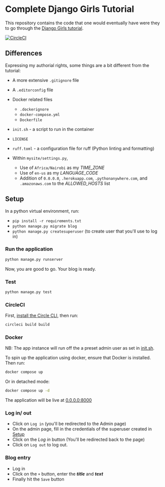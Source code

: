 # Complete Django Girls Tutorial

This repository contains the code that one would eventually have were they to go through the [Django Girls tutorial](https://tutorial.djangogirls.org/en/).

[![CircleCI](https://dl.circleci.com/status-badge/img/gh/CIRCLECI-GWP/django-girls-complete/tree/circleci.svg?style=svg)](https://dl.circleci.com/status-badge/redirect/gh/CIRCLECI-GWP/django-girls-complete/tree/circleci)

## Differences

Expressing my authorial rights, some things are a bit different from the tutorial:

- A more extensive `.gitignore` file
- A `.editorconfig` file
- Docker related files
  - `.dockerignore`
  - `docker-compose.yml`
  - `Dockerfile`
- `init.sh` - a script to run in the container
- `LICENSE`
- `ruff.toml` - a configuration file for ruff (Python linting and formatting)

- Within `mysite/settings.py`,

  - Use of `Africa/Nairobi` as my *TIME_ZONE*
  - Use of `en-us` as my *LANGUAGE_CODE*
  - Addition of `0.0.0.0`, `.herokuapp.com`, `.pythonanywhere.com`, and `.amazonaws.com` to the *ALLOWED_HOSTS* list

## Setup

In a python virtual environment, run:

- `pip install -r requirements.txt`
- `python manage.py migrate blog`
- `python manage.py createsuperuser` (to create user that you'll use to log in)

### Run the application

```bash
python manage.py runserver
```

Now, you are good to go. Your blog is ready.

### Test

```bash
python manage.py test
```

### CircleCI

First, [install the Circle CLI](https://circleci.com/docs/local-cli/#installation), then run:

```bash
circleci build build
```

### Docker

NB: The app instance will run off the a preset admin user as set in [init.sh](/init.sh).

To spin up the application using docker, ensure that Docker is installed. Then run:

```bash
docker compose up
```

Or in detached mode:

```bash
docker compose up -d
```

The application will be live at [0.0.0.0:8000](0.0.0.0:8000)

### Log in/ out

- Click on `Log in` (you'll be redirected to the Admin page)
- On the admin page, fill in the credentials of the superuser created in [Setup](#setup)
- Click on the *Log in* button (You'll be redirected back to the page)
- Click on `Log out` to log out.

### Blog entry

- Log in
- Click on the `+` button, enter the ***title*** and ***text***
- Finally hit the `Save` button
